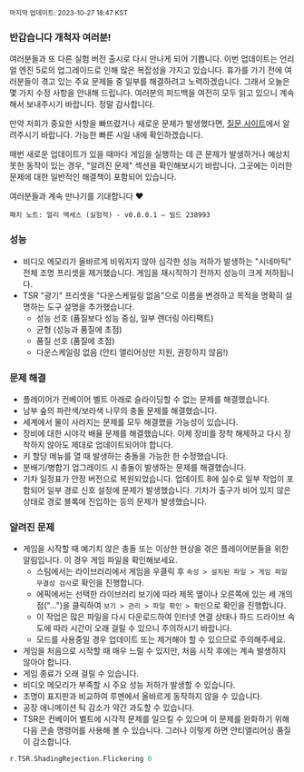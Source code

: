 <sup>마지막 업데이트: 2023-10-27 18:47 KST</sup>

### 반갑습니다 개척자 여러분!

여러분들과 또 다른 실험 버전 출시로 다시 만나게 되어 기쁩니다. 이번 업데이트는 언리얼 엔진 5로의 업그레이드로 인해 많은 복잡성을 가지고 있습니다. 휴가를 가기 전에 여러분들이 겪고 있는 주요 문제들 중 일부를 해결하려고 노력하겠습니다. 그래서 오늘은 몇 가지 수정 사항을 안내해 드립니다. 여러분의 피드백을 여전히 모두 읽고 있으니 계속해서 보내주시기 바랍니다. 정말 감사합니다.

만약 저희가 중요한 사항을 빠뜨렸거나 새로운 문제가 발생했다면, [질문 사이트](https://questions.satisfactorygame.com/)에서 알려주시기 바랍니다. 가능한 빠른 시일 내에 확인하겠습니다.

매번 새로운 업데이트가 있을 때마다 게임을 실행하는 데 큰 문제가 발생하거나 예상치 못한 동작이 있는 경우, "알려진 문제" 섹션을 확인해보시기 바랍니다. 그곳에는 이러한 문제에 대한 일반적인 해결책이 포함되어 있습니다.

여러분들과 계속 만나기를 기대합니다 ❤️

```
패치 노트: 얼리 액세스 (실험적) - v0.8.0.1 – 빌드 238993
```

### 성능
- 비디오 메모리가 올바르게 비워지지 않아 심각한 성능 저하가 발생하는 "시네마틱" 전체 조명 프리셋을 제거했습니다. 게임을 재시작하기 전까지 성능이 크게 저하됩니다.
- TSR "광기" 프리셋을 "다운스케일링 없음"으로 이름을 변경하고 목적을 명확히 설명하는 도구 설명을 추가했습니다.
  - 성능 선호 (품질보다 성능 중심, 일부 렌더링 아티팩트)
  - 균형 (성능과 품질에 초점)
  - 품질 선호 (품질에 초점)
  - 다운스케일링 없음 (안티 앨리어싱만 지원, 권장하지 않음!)

### 문제 해결
- 플레이어가 컨베이어 벨트 아래로 슬라이딩할 수 없는 문제를 해결했습니다.
- 남부 숲의 파란색/보라색 나무의 충돌 문제를 해결했습니다.
- 세계에서 물이 사라지는 문제를 모두 해결했을 가능성이 있습니다.
- 장비에 대한 시야각 배율 문제를 해결했습니다. 이제 장비를 장착 해제하고 다시 장착하지 않아도 제대로 업데이트되어야 합니다.
- 키 할당 메뉴를 열 때 발생하는 충돌을 가능한 한 수정했습니다.
- 분배기/병합기 업그레이드 시 충돌이 발생하는 문제를 해결했습니다.
- 기차 일정표가 안정 버전으로 복원되었습니다. 업데이트 8에 실수로 일부 작업이 포함되어 일부 경로 신호 설정에 문제가 발생했습니다. 기차가 출구가 비어 있지 않은 상태로 경로 블록에 진입하는 등의 문제가 발생했습니다.

### 알려진 문제
- 게임을 시작할 때 예기치 않은 충돌 또는 이상한 현상을 겪은 플레이어분들을 위한 알림입니다. 이 경우 게임 파일을 확인해보세요.
  - 스팀에서는 라이브러리에서 게임을 우클릭 후 `속성 > 설치된 파일 > 게임 파일 무결성 검사`로 확인을 진행합니다.
  - 에픽에서는 선택한 라이브러리 보기에 따라 제목 옆이나 오른쪽에 있는 세 개의 점("...")을 클릭하여 `보기 > 관리 > 파일 확인 > 확인`으로 확인을 진행합니다.
  - 이 작업은 많은 파일을 다시 다운로드하여 인터넷 연결 상태나 하드 드라이브 속도에 따라 시간이 오래 걸릴 수 있으니 주의하시기 바랍니다.
  - 모드를 사용중일 경우 업데이트 또는 제거해야 할 수 있으므로 주의해주세요.
- 게임을 처음으로 시작할 때 매우 느릴 수 있지만, 처음 시작 후에는 계속 발생하지 않아야 합니다.
- 게임 종료가 오래 걸릴 수 있습니다.
- 비디오 메모리가 부족할 시 주요 성능 저하가 발생할 수 있습니다.
- 조명이 표지판과 비교하여 루멘에서 올바르게 동작하지 않을 수 있습니다.
- 공장 애니메이션 틱 감소가 약간 과도할 수 있습니다.
- TSR은 컨베이어 벨트에 시각적 문제를 일으킬 수 있으며 이 문제를 완화하기 위해 다음 콘솔 명령어를 사용해 볼 수 있습니다. 그러나 이렇게 하면 안티앨리어싱 품질이 감소합니다.
```cpp
r.TSR.ShadingRejection.Flickering 0
```